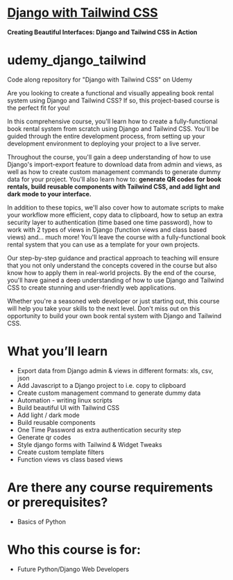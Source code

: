 # [Django with Tailwind CSS](https://www.udemy.com/course/django-with-tailwind-css/)

**Creating Beautiful Interfaces: Django and Tailwind CSS in Action**

# udemy_django_tailwind
Code along repository for "Django with Tailwind CSS" on Udemy

Are you looking to create a functional and visually appealing book rental system using Django and Tailwind CSS? If so, this project-based course is the perfect fit for you!

In this comprehensive course, you'll learn how to create a fully-functional book rental system from scratch using Django and Tailwind CSS. You'll be guided through the entire development process, from setting up your development environment to deploying your project to a live server.

Throughout the course, you'll gain a deep understanding of how to use Django's import-export feature to download data from admin and views, as well as how to create custom management commands to generate dummy data for your project. You'll also learn how to: **generate QR codes for book rentals, build reusable components with Tailwind CSS, and add light and dark mode to your interface.**

In addition to these topics, we'll also cover how to automate scripts to make your workflow more efficient, copy data to clipboard, how to setup an extra security layer to authentication (time based one time password), how to work with 2 types of views in Django (function views and class based views) and... much more! You'll leave the course with a fully-functional book rental system that you can use as a template for your own projects.

Our step-by-step guidance and practical approach to teaching will ensure that you not only understand the concepts covered in the course but also know how to apply them in real-world projects. By the end of the course, you'll have gained a deep understanding of how to use Django and Tailwind CSS to create stunning and user-friendly web applications.

Whether you're a seasoned web developer or just starting out, this course will help you take your skills to the next level. Don't miss out on this opportunity to build your own book rental system with Django and Tailwind CSS.

# What you’ll learn

- Export data from Django admin & views in different formats: xls, csv, json
- Add Javascript to a Django project to i.e. copy to clipboard
- Create custom management command to generate dummy data
- Automation - writing linux scripts
- Build beautiful UI with Tailwind CSS
- Add light / dark mode
- Build reusable components
- One Time Password as extra authentication security step
- Generate qr codes
- Style django forms with Tailwind & Widget Tweaks
- Create custom template filters
- Function views vs class based views

# Are there any course requirements or prerequisites?
- Basics of Python

# Who this course is for:
- Future Python/Django Web Developers
